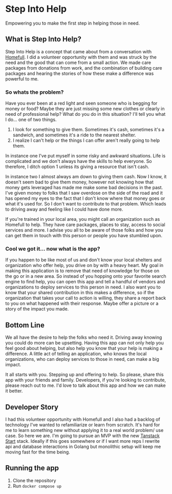 # Step Into Help

Empowering you to make the first step in helping those in need.

## What is Step Into Help?

Step Into Help is a concept that came about from a conversation with [Homefull](https://www.homefull.org/). I did a volunteer opportunity with them and was struck by the need and the good that can come from a small action. We made care packages from donations from work, and the combination of building care packages and hearing the stories of how these make a difference was powerful to me.

### So whats the problem?

Have you ever been at a red light and seen someone who is begging for money or food? Maybe they are just missing some new clothes or clearly in need of professional help?
What do you do in this situation?
I'll tell you what I do... one of two things.

1. I look for something to give them. Sometimes it's cash, sometimes it's a sandwich, and sometimes it's a ride to the nearest shelter.
2. I realize I can't help or the things I can offer aren't really going to help them.

In instance one I've put myself in some risky and awkward situations. Life is complicated and we don't always have the skills to help everyone. So therefore, I ditch option 1 unless its giving a resource that isn't cash.

In instance two I almost always am down to giving them cash. Now I know, it doesn't seem bad to give them money, however not knowing how that money gets leveraged has made me make some bad decisions in the past. I've given money to folks that I saw overdose on the side of the road and it has opened my eyes to the fact that I don't know where that money goes or what it's used for. So I don't want to contribute to that problem. Which leads to driving away and feeling like I could have done more.

If you're trained in your local area, you might call an organization such as Homefull to help. They have care packages, places to stay, access to social services and more. I advise you all to be aware of those folks and how you can get them in touch with this person or people you have stumbled upon.

### Cool we got it... now what is the app?

If you happen to be like most of us and don't know your local shelters and organization who offer help, you drive on by with a heavy heart. My goal in making this application is to remove that need of knowledge for those on the go or in a new area. So instead of you hopping onto your favorite search engine to find help, you can open this app and tell a handful of vendors and organizations to deploy services to this person in need. I also want you to know that your shared contribution in this makes a difference, so if the organization that takes your call to action is willing, they share a report back to you on what happened with their response. Maybe offer a picture or a story of the impact you made.

## Bottom Line

We all have the desire to help the folks who need it. Driving away knowing you could do more can be upsetting. Having this app can not only help you feel good about helping, but also help you know that your help is making a difference. A little act of telling an application, who knows the local organizations, who can deploy services to those in need, can make a big impact.

It all starts with you. Stepping up and offering to help. So please, share this app with your friends and family. Developers, if you're looking to contribute, please reach out to me. I'd love to talk about this app and how we can make it better.

## Developer Story

I had this volunteer opportunity with Homefull and I also had a backlog of technology I've wanted to refamiliarize or learn from scratch. It's hard for me to learn something new without applying it to a real world problem/ use case. So here we are. I'm going to pursue an MVP with the new [Tanstack Start](https://tanstack.com/start/latest) stack. Ideally if this goes somewhere or if I want more reps I rewrite api and database interactions in Golang but monolithic setup will keep me moving fast for the time being.

## Running the app

1. Clone the repository
2. Run `docker compose up`
